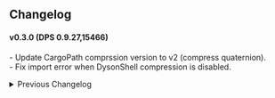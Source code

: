 ## Changelog

#### v0.3.0 (DPS 0.9.27,15466)
\- Update CargoPath comprssion version to v2 (compress quaternion).  
\- Fix import error when DysonShell compression is disabled.  

<details>
<summary>Previous Changelog</summary>

#### v0.2.3  
\- Add `ReduceRAM` config to further reduce RAM usage.  
\- Enable LazyLoad function in vanilla save.  

#### v0.2.2
\- Fix error in multiplayer shell decompression.  

#### v0.2.1
\- Fix error when using LazyLoad with DSPOptimizations.  
\- Fix crash when using BulletTime background save.  

#### v0.2.0  
\- Add `LazyLoad` function to reduce RAM usage.  
\- Add multithreading for swarm generation.  
\- Fix dyson swarm compression for multiplayer.  

#### v0.1.1
\- Change to released version. (DSP 0.9.27.14553)  

</details>